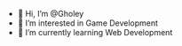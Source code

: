 - 👋 Hi, I’m @Gholey
- 👀 I’m interested in Game Development
- 🌱 I’m currently learning Web Development

